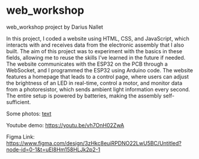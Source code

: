 # web_workshop
web_workshop project by Darius Nallet


In this project, I coded a website using HTML, CSS, and JavaScript, which interacts with and receives data from the electronic assembly that I also built. The aim of this project was to experiment with the basics in these fields, allowing me to reuse the skills I’ve learned in the future if needed. The website communicates with the ESP32 on the PCB through a WebSocket, and I programmed the ESP32 using Arduino code. The website features a homepage that leads to a control page, where users can adjust the brightness of an LED in real-time, control a motor, and monitor data from a photoresistor, which sends ambient light information every second. The entire setup is powered by batteries, making the assembly self-sufficient.


Some photos:
[text](Photos)

Youtube demo:
https://youtu.be/vh7OnH02ZwA


Figma Link:
https://www.figma.com/design/3zHkc8euiRPDNO22LwU5BC/Untitled?node-id=0-1&t=uEI8Hm158HLJk2p2-1
